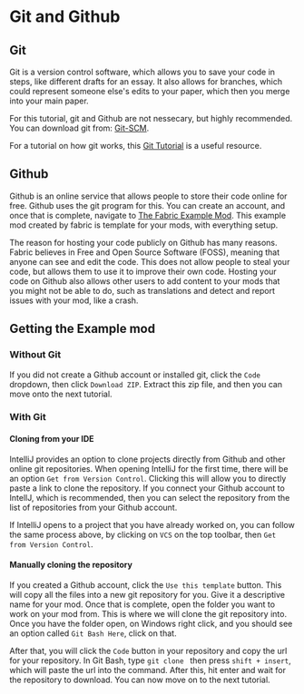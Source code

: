 # Git and Github

## Git

Git is a version control software, which allows you to save your code in steps, like different drafts for an essay. It also allows for branches, which could represent someone else's edits to your paper, which then you merge into your main paper.

For this tutorial, git and Github are not nessecary, but highly recommended. You can download git from: [Git-SCM](https://git-scm.com/).

For a tutorial on how git works, this [Git Tutorial](https://www.tutorialspoint.com/git/) is a useful resource.

## Github

Github is an online service that allows people to store their code online for free. Github uses the git program for this. You can create an account, and once that is complete, navigate to [The Fabric Example Mod](https://github.com/fabricMC/fabric-example-mod). This example mod created by fabric is template for your mods, with everything setup.

The reason for hosting your code publicly on Github has many reasons. Fabric believes in Free and Open Source Software (FOSS), meaning that anyone can see and edit the code. This does not allow people to steal your code, but allows them to use it to improve their own code. Hosting your code on Github also allows other users to add content to your mods that you might not be able to do, such as translations and detect and report issues with your mod, like a crash. 

## Getting the Example mod

### Without Git

If you did not create a Github account or installed git, click the `Code` dropdown, then click `Download ZIP`. Extract this zip file, and then you can move onto the next tutorial.

### With Git

#### Cloning from your IDE

IntelliJ provides an option to clone projects directly from Github and other online git repositories. When opening IntelliJ for the first time, there will be an option `Get from Version Control`. Clicking this will allow you to directly paste a link to clone the repository. If you connect your Github account to IntellJ, which is recommended, then you can select the repository from the list of repositories from your Github account.

If IntelliJ opens to a project that you have already worked on, you can follow the same process above, by clicking on `VCS` on the top toolbar, then `Get from Version Control`.

#### Manually cloning the repository

If you created a Github account, click the `Use this template` button. This will copy all the files into a new git repository for you. Give it a descriptive name for your mod. Once that is complete, open the folder you want to work on your mod from. This is where we will clone the git repository into. Once you have the folder open, on Windows right click, and you should see an option called `Git Bash Here`, click on that.

After that, you will click the `Code` button in your repository and copy the url for your repository. In Git Bash, type `git clone ` then press `shift + insert`, which will paste the url into the command. After this, hit enter and wait for the repository to download. You can now move on to the next tutorial.
